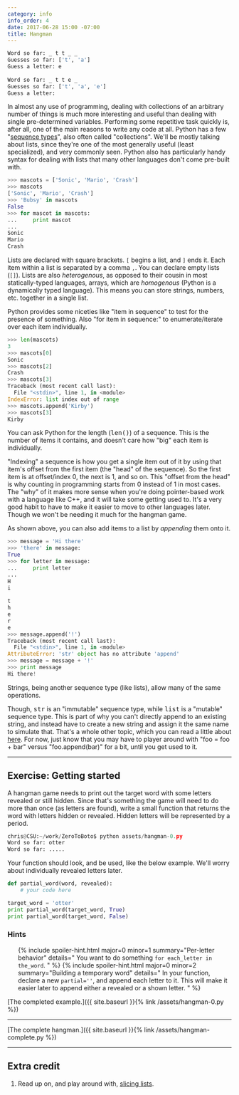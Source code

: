 ```yaml
---
category: info
info_order: 4
date: 2017-06-28 15:00 -07:00
title: Hangman
---
```


```python
Word so far: _ t t _ _ 
Guesses so far: ['t', 'a']
Guess a letter: e
 
Word so far: _ t t e _ 
Guesses so far: ['t', 'a', 'e']
Guess a letter: 
```

<!-- more -->

<!-- Template stuff: https://jekyllrb.com/docs/includes/ -->

In almost any use of programming, dealing with collections of an arbitrary number of things is much more interesting and useful than dealing with single pre-determined variables.
Performing some repetitive task quickly is, after all, one of the main reasons to write any code at all.
Python has a few "[sequence types](https://docs.python.org/2/library/stdtypes.html#sequence-types-str-unicode-list-tuple-bytearray-buffer-xrange)", also often called "collections".
We'll be mostly talking about lists, since they're one of the most generally useful (least specialized), and very commonly seen.
Python also has particularly handy syntax for dealing with lists that many other languages don't come pre-built with.

```python
>>> mascots = ['Sonic', 'Mario', 'Crash']
>>> mascots
['Sonic', 'Mario', 'Crash']
>>> 'Bubsy' in mascots
False
>>> for mascot in mascots:
...     print mascot
...
Sonic
Mario
Crash
```

Lists are declared with square brackets.
`[` begins a list, and `]` ends it.
Each item within a list is separated by a comma `,`.
You can declare empty lists (`[]`).
Lists are also <em>heterogenous</em>, as opposed to their cousin in most statically-typed languages, arrays, which are <em>homogenous</em> (Python is a dynamically typed language).
This means you can store strings, numbers, etc. together in a single list.

Python provides some niceties like "item in sequence" to test for the presence of something.
Also "for item in sequence:" to enumerate/iterate over each item individually.

```python
>>> len(mascots)
3
>>> mascots[0]
Sonic
>>> mascots[2]
Crash
>>> mascots[3]
Traceback (most recent call last):
  File "<stdin>", line 1, in <module>
IndexError: list index out of range
>>> mascots.append('Kirby')
>>> mascots[3]
Kirby
```

You can ask Python for the length (<tt>len()</tt>) of a sequence.
This is the number of items it contains, and doesn't care how "big" each item is individually.

"Indexing" a sequence is how you get a single item out of it by using that item's offset from the first item (the "head" of the sequence).
So the first item is at offset/index 0, the next is 1, and so on.
This "offset from the head" is why counting in programming starts from 0 instead of 1 in most cases.
The "why" of it makes more sense when you're doing pointer-based work with a language like C++, and it will take some getting used to.
It's a very good habit to have to make it easier to move to other languages later.
Though we won't be needing it much for the hangman game.

As shown above, you can also add items to a list by <em>appending</em> them onto it.

```python
>>> message = 'Hi there'
>>> 'there' in message:
True
>>> for letter in message:
...     print letter
...
H
i
 
t
h
e
r
e
>>> message.append('!')
Traceback (most recent call last):
  File "<stdin>", line 1, in <module>
AttributeError: 'str' object has no attribute 'append'
>>> message = message + '!'
>>> print message
Hi there!
```

Strings, being another sequence type (like lists), allow many of the same operations.

Though, <tt>str</tt> is an "immutable" sequence type, while <tt>list</tt> is a "mutable" sequence type.
This is part of why you can't directly append to an existing string, and instead have to create a new string and assign it the same name to simulate that.
That's a whole other topic, which you can read a little about [here](https://stackoverflow.com/questions/4677529/chart-of-mutable-versus-immutable-types).
For now, just know that you may have to player around with "foo = foo + bar" versus "foo.append(bar)" for a bit, until you get used to it.

---

## Exercise: Getting started

A hangman game needs to print out the target word with some letters revealed or still hidden.
Since that's something the game will need to do more than once (as letters are found), write a small function that returns the word with letters hidden or revealed.
Hidden letters will be represented by a period.

```python
chris@CSU:~/work/ZeroToBoto$ python assets/hangman-0.py 
Word so far: otter
Word so far: .....
```

Your function should look, and be used, like the below example.  We'll worry about individually revealed letters later.

```python
def partial_word(word, revealed):
    # your code here

target_word = 'otter'
print partial_word(target_word, True)
print partial_word(target_word, False)
```


### Hints

<ol>
{% include spoiler-hint.html major=0 minor=1
    summary="Per-letter behavior"
    details="
        You want to do something <code>for each_letter in the_word</code>.
" %}
{% include spoiler-hint.html major=0 minor=2
    summary="Building a temporary word"
    details="
        In your function, declare a new <code>partial=''</code>, and append each letter to it.  This will make it easier later to append either a revealed or a shown letter.
" %}
</ol>

[The completed example.]({{ site.baseurl }}{% link /assets/hangman-0.py %})

---

[The complete hangman.]({{ site.baseurl }}{% link /assets/hangman-complete.py %})

---

## Extra credit

1. Read up on, and play around with, [slicing lists](https://stackoverflow.com/questions/509211/explain-slice-notation#509295).

